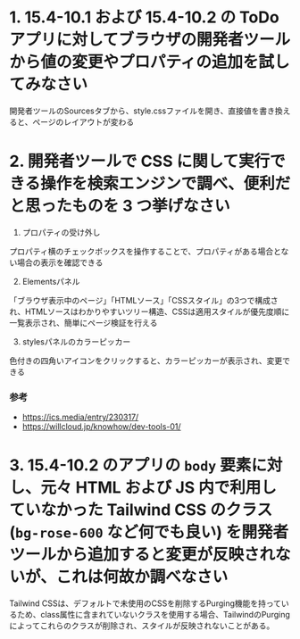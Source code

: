 # 1. 15.4-10.1 および 15.4-10.2 の ToDo アプリに対してブラウザの開発者ツールから値の変更やプロパティの追加を試してみなさい

開発者ツールのSourcesタブから、style.cssファイルを開き、直接値を書き換えると、ページのレイアウトが変わる

# 2. 開発者ツールで CSS に関して実行できる操作を検索エンジンで調べ、便利だと思ったものを 3 つ挙げなさい

1. プロパティの受け外し

プロパティ横のチェックボックスを操作することで、プロパティがある場合とない場合の表示を確認できる

2. Elementsパネル

「ブラウザ表示中のページ」「HTMLソース」「CSSスタイル」の3つで構成され、HTMLソースはわかりやすいツリー構造、CSSは適用スタイルが優先度順に一覧表示され、簡単にページ検証を行える

3. stylesパネルのカラーピッカー

色付きの四角いアイコンをクリックすると、カラーピッカーが表示され、変更できる

### 参考

- https://ics.media/entry/230317/
- https://willcloud.jp/knowhow/dev-tools-01/

# 3. 15.4-10.2 のアプリの `body` 要素に対し、元々 HTML および JS 内で利用していなかった Tailwind CSS のクラス (`bg-rose-600` など何でも良い) を開発者ツールから追加すると変更が反映されないが、これは何故か調べなさい

Tailwind CSSは、デフォルトで未使用のCSSを削除するPurging機能を持っているため、class属性に含まれていないクラスを使用する場合、TailwindのPurgingによってこれらのクラスが削除され、スタイルが反映されないことがある。

